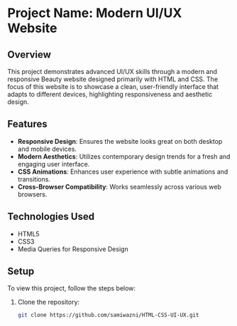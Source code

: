 # Project Name: Modern UI/UX Website

## Overview
This project demonstrates advanced UI/UX skills through a modern and responsive Beauty website designed primarily with HTML and CSS. The focus of this website is to showcase a clean, user-friendly interface that adapts to different devices, highlighting responsiveness and aesthetic design.

## Features
- **Responsive Design**: Ensures the website looks great on both desktop and mobile devices.
- **Modern Aesthetics**: Utilizes contemporary design trends for a fresh and engaging user interface.
- **CSS Animations**: Enhances user experience with subtle animations and transitions.
- **Cross-Browser Compatibility**: Works seamlessly across various web browsers.

## Technologies Used
- HTML5
- CSS3
- Media Queries for Responsive Design

## Setup
To view this project, follow the steps below:

1. Clone the repository:
   ```bash
   git clone https://github.com/samiwazni/HTML-CSS-UI-UX.git
